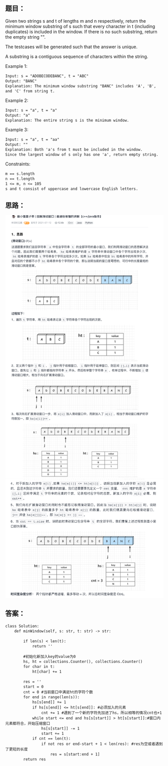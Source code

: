 ## 题目：
Given two strings s and t of lengths m and n respectively, return the minimum window substring of s such that every character in t (including duplicates) is included in the window. If there is no such substring, return the empty string "".

The testcases will be generated such that the answer is unique.

A substring is a contiguous sequence of characters within the string.

 

Example 1:
```
Input: s = "ADOBECODEBANC", t = "ABC"
Output: "BANC"
Explanation: The minimum window substring "BANC" includes 'A', 'B', and 'C' from string t.
```
Example 2:
```
Input: s = "a", t = "a"
Output: "a"
Explanation: The entire string s is the minimum window.
```
Example 3:
```
Input: s = "a", t = "aa"
Output: ""
Explanation: Both 'a's from t must be included in the window.
Since the largest window of s only has one 'a', return empty string.
```

Constraints:
```
m == s.length
n == t.length
1 <= m, n <= 105
s and t consist of uppercase and lowercase English letters.
``` 

## 思路：
![a](https://github.com/SSRRBB/Leetcode/blob/main/Images/232.png)
![a](https://github.com/SSRRBB/Leetcode/blob/main/Images/233.png)


## 答案：
```
class Solution:
    def minWindow(self, s: str, t: str) -> str:
     
        if len(s) < len(t):
            return ''
        
        #初始化新加入key的value为0
        hs, ht = collections.Counter(), collections.Counter()
        for char in t:
            ht[char] += 1
            
        res = ''
        start = 0
        cnt = 0 #当前窗口中满足ht的字符个数
        for end in range(len(s)):
            hs[s[end]] += 1
            if hs[s[end]] <= ht[s[end]]: #必须加入的元素
                cnt += 1 #遇到了一个新的字符先加进了hs，所以相等的情况cnt也+1
            while start <= end and hs[s[start]] > ht[s[start]]:#窗口内元素都符合，开始压缩窗口
                hs[s[start]] -= 1
                start += 1
            if cnt == len(t):
                if not res or end-start + 1 < len(res): #res为空或者遇到了更短的长度
                    res = s[start:end + 1]
        return res
        

```
